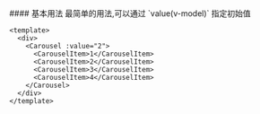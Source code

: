 <cn>
#### 基本用法
最简单的用法,可以通过 `value(v-model)` 指定初始值
</cn>

```tpl
<template>
  <div>
    <Carousel :value="2">
      <CarouselItem>1</CarouselItem>
      <CarouselItem>2</CarouselItem>
      <CarouselItem>3</CarouselItem>
      <CarouselItem>4</CarouselItem>
    </Carousel>  
  </div>
</template>
```